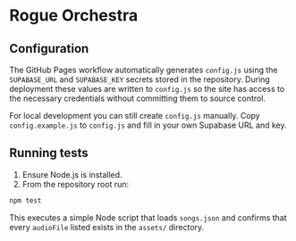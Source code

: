 # Rogue Orchestra

## Configuration

The GitHub Pages workflow automatically generates `config.js` using the
`SUPABASE_URL` and `SUPABASE_KEY` secrets stored in the repository. During
deployment these values are written to `config.js` so the site has access to the
necessary credentials without committing them to source control.

For local development you can still create `config.js` manually. Copy
`config.example.js` to `config.js` and fill in your own Supabase URL and key.

## Running tests

1. Ensure Node.js is installed.
2. From the repository root run:

```bash
npm test
```

This executes a simple Node script that loads `songs.json` and confirms that every `audioFile` listed exists in the `assets/` directory.
